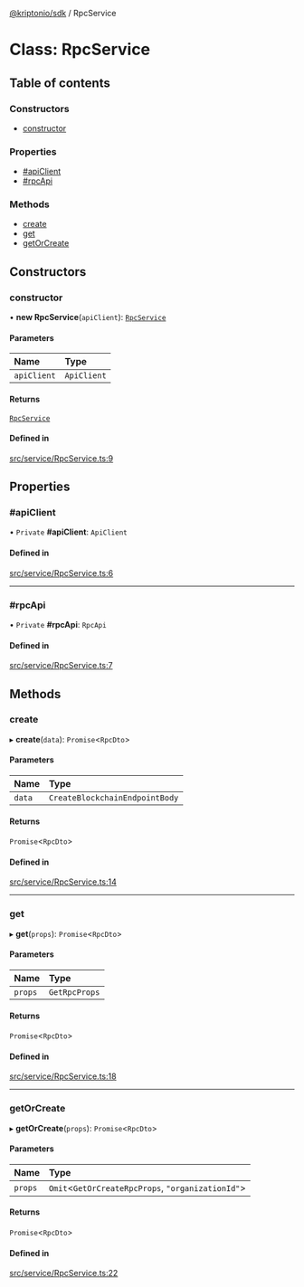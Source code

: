 [@kriptonio/sdk](../README.md) / RpcService

# Class: RpcService

## Table of contents

### Constructors

- [constructor](RpcService.md#constructor)

### Properties

- [#apiClient](RpcService.md##apiclient)
- [#rpcApi](RpcService.md##rpcapi)

### Methods

- [create](RpcService.md#create)
- [get](RpcService.md#get)
- [getOrCreate](RpcService.md#getorcreate)

## Constructors

### constructor

• **new RpcService**(`apiClient`): [`RpcService`](RpcService.md)

#### Parameters

| Name | Type |
| :------ | :------ |
| `apiClient` | `ApiClient` |

#### Returns

[`RpcService`](RpcService.md)

#### Defined in

[src/service/RpcService.ts:9](https://github.com/kriptonio/sdk/blob/9e9d3ab/packages/sdk/src/service/RpcService.ts#L9)

## Properties

### #apiClient

• `Private` **#apiClient**: `ApiClient`

#### Defined in

[src/service/RpcService.ts:6](https://github.com/kriptonio/sdk/blob/9e9d3ab/packages/sdk/src/service/RpcService.ts#L6)

___

### #rpcApi

• `Private` **#rpcApi**: `RpcApi`

#### Defined in

[src/service/RpcService.ts:7](https://github.com/kriptonio/sdk/blob/9e9d3ab/packages/sdk/src/service/RpcService.ts#L7)

## Methods

### create

▸ **create**(`data`): `Promise`\<`RpcDto`\>

#### Parameters

| Name | Type |
| :------ | :------ |
| `data` | `CreateBlockchainEndpointBody` |

#### Returns

`Promise`\<`RpcDto`\>

#### Defined in

[src/service/RpcService.ts:14](https://github.com/kriptonio/sdk/blob/9e9d3ab/packages/sdk/src/service/RpcService.ts#L14)

___

### get

▸ **get**(`props`): `Promise`\<`RpcDto`\>

#### Parameters

| Name | Type |
| :------ | :------ |
| `props` | `GetRpcProps` |

#### Returns

`Promise`\<`RpcDto`\>

#### Defined in

[src/service/RpcService.ts:18](https://github.com/kriptonio/sdk/blob/9e9d3ab/packages/sdk/src/service/RpcService.ts#L18)

___

### getOrCreate

▸ **getOrCreate**(`props`): `Promise`\<`RpcDto`\>

#### Parameters

| Name | Type |
| :------ | :------ |
| `props` | `Omit`\<`GetOrCreateRpcProps`, ``"organizationId"``\> |

#### Returns

`Promise`\<`RpcDto`\>

#### Defined in

[src/service/RpcService.ts:22](https://github.com/kriptonio/sdk/blob/9e9d3ab/packages/sdk/src/service/RpcService.ts#L22)
